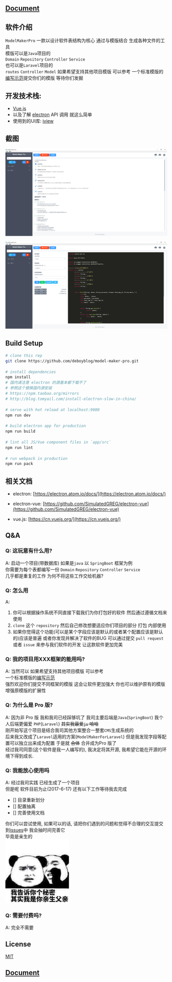 ## [Document](https://deboyblog.github.io/model-maker-pro/#/)

## 软件介绍
`ModelMakerPro` 一款以设计软件表结构为核心 通过与模版结合 生成各种文件的工具     
模版可以是`Java`项目的  
`Domain` `Repository` `Controller` `Service`    
也可以是`Laravel`项目的    
`routes` `Controller` `Model`
如果希望支持其他项目模版 可以参考 一个标准模版的[编写示范](https://github.com/deboyblog/model-maker-pro/blob/master/src/renderer/config/default-row/springboot.js)提交你们的模版 
等待你们发掘

## 开发技术栈: 
- [Vue.js](https://cn.vuejs.org/) 
- 以及了解 [electron](https://electron.atom.io/docs/) API 调用 就这么简单
- 使用到的UI库: [iview](https://www.iviewui.com/)

## 截图
![首页](docs/images/screen/index.png)

![导出配置](docs/images/screen/export.png)

## Build Setup
``` bash
# clone this rep
git clone https://github.com/deboyblog/model-maker-pro.git

# install dependencies
npm install 
# 国内请注意 electron 的源基本都下载不了
# 参照这个替换国内源安装
# https://npm.taobao.org/mirrors
# http://blog.tomyail.com/install-electron-slow-in-china/

# serve with hot reload at localhost:9080
npm run dev

# build electron app for production
npm run build

# lint all JS/Vue component files in `app/src`
npm run lint

# run webpack in production
npm run pack
```

## 相关文档

- electron: [https://electron.atom.io/docs/](https://electron.atom.io/docs/)

- electron-vue: [https://github.com/SimulatedGREG/electron-vue](https://github.com/SimulatedGREG/electron-vue)

- vue.js: [https://cn.vuejs.org/](https://cn.vuejs.org/)

## Q&A
### Q: 这玩意有什么用?
A: 启动一个项目(带数据库) 如果是`java` 以 `SpringBoot` 框架为例   
你需要为每个表都编写一份 `Domain` `Repository` `Controller` `Service`   
几乎都是重复的工作 为何不将这些工作交给机器? 

### Q: 怎么用
A:  
1. 你可以根据操作系统不同直接下载我们为你打包好的软件 然后通过遵循文档来使用
2. `clone` 这个 `repository` 然后自己修改想要适应你们项目的部分 打包 内部使用
3.  如果你觉得这个功能(可以是某个字段应该是默认的或者某个配置应该是默认的)应该是普遍 或者你发现并解决了软件的BUG
可以通过提交 `pull request` 或者 `issue` 来参与我们软件的开发 让这款软件更加完美

### Q: 我的项目用XXX框架的能用吗?
A: 当然可以
如果希望支持其他项目模版 可以参考   
一个标准模版的[编写示范](https://github.com/deboyblog/model-maker-pro/blob/master/src/renderer/config/default-row/springboot.js)   
强烈欢迎你们提交不同框架的模版 这会让软件更加强大 你也可以维护原有的模版 增强原模版的扩展性

### Q: 为什么是 Pro 版?
A: 因为非 Pro 版 我和我司已经踩够坑了 
我司主要后端是`Java`(`SpringBoot`) 我个人后端更偏爱 `PHP`(`Laravel`) <del>其实我最爱`js` 哈哈</del>     
刚开始写这个项目是结合我司其他方案整合一整套`CMS`生成系统的   
后来我又改成了`Laravel`适用的方案(`ModelMakerForLaravel`)
但是我发现字段等配置可以独立出来成为配置 于是就 <del>合体</del> 合并成为Pro 版了  
经过我司同意(这个软件是我一人编写的), 我决定将其开源, 我希望它能在开源的环境下得到成长. 

### Q: 我能放心使用吗
A: 经过我司实践 已经生成了一个项目     
但是呢 软件目前为止(2017-6-17) 
还有以下工作等待我去完成
- [] 目录重新划分
- [] 配置抽离
- [] 完善使用文档

你们可以尝试使用, 如果可以的话, 请把你们遇到的问题和觉得不合理的交互提交到[issues](https://github.com/deboyblog/model-maker-pro/issues)中 
我会抽时间完善它    
毕竟是亲生的     
![](docs/images/son.jpg)
### Q: 需要付费吗?
A: 完全不需要
## License
[MIT](https://en.wikipedia.org/wiki/MIT_License)

## [Document](https://deboyblog.github.io/model-maker-pro/#/)